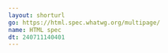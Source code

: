 ```yaml
---
layout: shorturl
go: https://html.spec.whatwg.org/multipage/
name: HTML spec
dt: 240711140401
---
```

